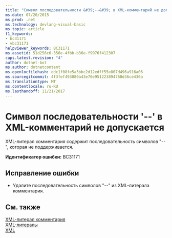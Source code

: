 ```yaml
---
title: "Символ последовательности &#39;--&#39; в XML-комментарий не допускается"
ms.date: 07/20/2015
ms.prod: .net
ms.technology: devlang-visual-basic
ms.topic: article
f1_keywords:
- bc31171
- vbc31171
helpviewer_keywords: BC31171
ms.assetid: 51d256c6-356e-4fbb-b36e-f9976f412307
caps.latest.revision: "4"
author: dotnet-bot
ms.author: dotnetcontent
ms.openlocfilehash: ddc1f08fe5a3bbc2d12edff55e807d496a916a06
ms.sourcegitcommit: 4f3fef493080a43e70e951223894768d36ce430a
ms.translationtype: MT
ms.contentlocale: ru-RU
ms.lasthandoff: 11/21/2017
---
```

# <a name="character-sequence-39--39-is-not-allowed-in-an-xml-comment"></a>Символ последовательности &#39;--&#39; в XML-комментарий не допускается
XML-литерал комментария содержит последовательность символов "--", которая не поддерживается.  
  
 **Идентификатор ошибки:** BC31171  
  
## <a name="to-correct-this-error"></a>Исправление ошибки  
  
-   Удалите последовательность символов "--" из XML-литерала комментария.  
  
## <a name="see-also"></a>См. также  
 [XML-литерал комментария](../../visual-basic/language-reference/xml-literals/xml-comment-literal.md)  
 [XML-литералы](../../visual-basic/language-reference/xml-literals/index.md)  
 [XML](../../visual-basic/programming-guide/language-features/xml/index.md)
